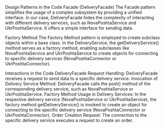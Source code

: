 
Design Patterns in the Code
Facade (DeliveryFacade)
The Facade pattern simplifies the usage of a complex subsystem by providing a unified interface. In our case, DeliveryFacade hides the complexity of interacting with different delivery services, such as NovaPoshtaService and UkrPoshtaService. It offers a simple interface for sending data.

Factory Method
The Factory Method pattern is employed to create subclass objects within a base class. In the DeliveryService, the getDeliveryService() method serves as a factory method, enabling subclasses like NovaPoshtaService and UkrPoshtaService to create objects for connecting to specific delivery services (NovaPoshtaConnector or UkrPoshtaConnector).

Interactions in the Code
DeliveryFacade Request Handling:
DeliveryFacade receives a request to send data to a specific delivery service.
Invocation of Delivery Service Method:
DeliveryFacade calls the post() method of the corresponding delivery service, such as NovaPoshtaService or UkrPoshtaService.
Factory Method Usage in Delivery Services:
In the respective delivery service (NovaPoshtaService or UkrPoshtaService), the factory method getDeliveryService() is invoked to create an object for connecting to the specific delivery service (NovaPoshtaConnector or UkrPoshtaConnector).
Order Creation Request:
The connection to the specific delivery service executes a request to create an order.